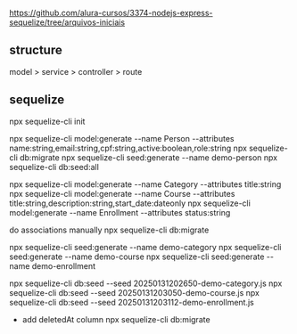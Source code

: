 https://github.com/alura-cursos/3374-nodejs-express-sequelize/tree/arquivos-iniciais

## structure

model > service > controller > route

## sequelize

npx sequelize-cli init

npx sequelize-cli model:generate --name Person --attributes name:string,email:string,cpf:string,active:boolean,role:string
npx sequelize-cli db:migrate
npx sequelize-cli seed:generate --name demo-person
npx sequelize-cli db:seed:all

npx sequelize-cli model:generate --name Category --attributes title:string
npx sequelize-cli model:generate --name Course --attributes title:string,description:string,start_date:dateonly
npx sequelize-cli model:generate --name Enrollment --attributes status:string

do associations manually
npx sequelize-cli db:migrate

npx sequelize-cli seed:generate --name demo-category
npx sequelize-cli seed:generate --name demo-course
npx sequelize-cli seed:generate --name demo-enrollment

npx sequelize-cli db:seed --seed 20250131202650-demo-category.js
npx sequelize-cli db:seed --seed 20250131203050-demo-course.js
npx sequelize-cli db:seed --seed 20250131203112-demo-enrollment.js

- add deletedAt column
npx sequelize-cli db:migrate